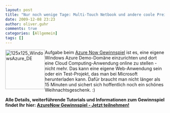 ```yaml
---
layout: post
title: "Nur noch wenige Tage: Multi-Touch Netbook und andere coole Preise gewinnen mit Windows Azure"
date: 2009-12-08 23:23
author: oliver.guhr
comments: true
categories: [Allgemein]
tags: []
---
```

<p><a href="http://go.microsoft.com/?linkid=9700954" target="_blank"><img style="display: inline; margin-left: 0px; margin-right: 0px" title="125x125_WindowsAzure_DE" alt="125x125_WindowsAzure_DE" align="left" src="{{BASE_PATH}}/assets/wp-images/125x125_WindowsAzure_DE1.gif" width="125" height="125" /></a> Aufgabe beim <a href="http://go.microsoft.com/?linkid=9700954">Azure Now Gewinnspiel</a> ist es, eine eigene Windows Azure Demo-Domäne einzurichten und dort eine Cloud Computing-Anwendung online zu stellen - nicht mehr. Das kann eine eigene Web-Anwendung sein oder ein Test-Projekt, das man bei Microsoft herunterladen kann. Dafür braucht man nicht länger als 15 Minuten und sichert sich hoffentlich noch ein schönes Weihnachtsgeschenk. :) </p>  <p><b>Alle Details, weiterführende Tutorials und Informationen zum Gewinnspiel findet Ihr hier: </b><a href="http://go.microsoft.com/?linkid=9700954"><b>AzureNow Gewinnspiel - Jetzt teilnehmen!</b></a></p>
